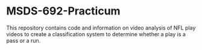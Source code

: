 # MSDS-692-Practicum

This repository contains code and information on video analysis of NFL play videos to create a classification system to determine whether a play is a pass or a run.
